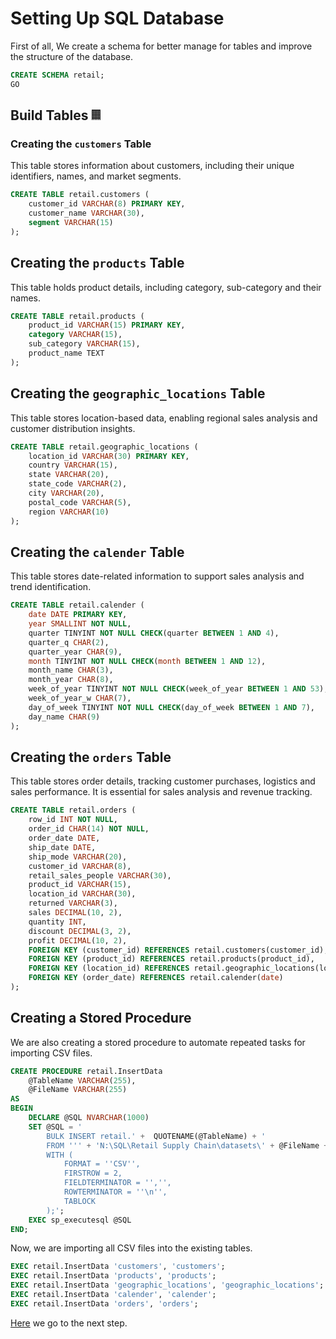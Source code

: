 # Setting Up SQL Database

First of all, We create a schema for better manage for tables and improve the structure of the database.

```SQL
CREATE SCHEMA retail;
GO
```

## Build Tables 𝄜

### Creating the `customers` Table

This table stores information about customers, including their unique identifiers, names, and market segments.

```SQL
CREATE TABLE retail.customers (
	customer_id VARCHAR(8) PRIMARY KEY,
	customer_name VARCHAR(30),
	segment VARCHAR(15)
);
```

## Creating the `products` Table

This table holds product details, including category, sub-category and their names.

```SQL
CREATE TABLE retail.products (
	product_id VARCHAR(15) PRIMARY KEY,
	category VARCHAR(15),
	sub_category VARCHAR(15),
	product_name TEXT
);
```

## Creating the `geographic_locations` Table

This table stores location-based data, enabling regional sales analysis and customer distribution insights.

```SQL
CREATE TABLE retail.geographic_locations (
	location_id VARCHAR(30) PRIMARY KEY,
	country VARCHAR(15),
	state VARCHAR(20),
	state_code VARCHAR(2),
	city VARCHAR(20),
	postal_code VARCHAR(5),
	region VARCHAR(10)
);
```

## Creating the `calender` Table

This table stores date-related information to support sales analysis and trend identification.

```SQL
CREATE TABLE retail.calender (
	date DATE PRIMARY KEY,
	year SMALLINT NOT NULL,
	quarter TINYINT NOT NULL CHECK(quarter BETWEEN 1 AND 4),
	quarter_q CHAR(2),
	quarter_year CHAR(9),
	month TINYINT NOT NULL CHECK(month BETWEEN 1 AND 12),
	month_name CHAR(3),
	month_year CHAR(8),
	week_of_year TINYINT NOT NULL CHECK(week_of_year BETWEEN 1 AND 53),
	week_of_year_w CHAR(7),
	day_of_week TINYINT NOT NULL CHECK(day_of_week BETWEEN 1 AND 7),
	day_name CHAR(9)
);
```

## Creating the `orders` Table

This table stores order details, tracking customer purchases, logistics and sales performance. It is essential for sales analysis and revenue tracking.

```SQL
CREATE TABLE retail.orders (
	row_id INT NOT NULL,
	order_id CHAR(14) NOT NULL,
	order_date DATE,
	ship_date DATE,
	ship_mode VARCHAR(20),
	customer_id VARCHAR(8),
	retail_sales_people VARCHAR(30),
	product_id VARCHAR(15),
	location_id VARCHAR(30),
	returned VARCHAR(3),
	sales DECIMAL(10, 2),
	quantity INT,
	discount DECIMAL(3, 2),
	profit DECIMAL(10, 2),
	FOREIGN KEY (customer_id) REFERENCES retail.customers(customer_id),
	FOREIGN KEY (product_id) REFERENCES retail.products(product_id),
	FOREIGN KEY (location_id) REFERENCES retail.geographic_locations(location_id),
	FOREIGN KEY (order_date) REFERENCES retail.calender(date)
);
```

## Creating a Stored Procedure

We are also creating a stored procedure to automate repeated tasks for importing CSV files.

```SQL
CREATE PROCEDURE retail.InsertData
	@TableName VARCHAR(255),
	@FileName VARCHAR(255)
AS
BEGIN
	DECLARE @SQL NVARCHAR(1000)
	SET @SQL = '
		BULK INSERT retail.' +  QUOTENAME(@TableName) + '
		FROM ''' + 'N:\SQL\Retail Supply Chain\datasets\' + @FileName + '.csv' + '''
		WITH (
			FORMAT = ''CSV'',
			FIRSTROW = 2,
			FIELDTERMINATOR = '','',
			ROWTERMINATOR = ''\n'',
			TABLOCK
		);';
	EXEC sp_executesql @SQL
END;
```

Now, we are importing all CSV files into the existing tables.

```SQL
EXEC retail.InsertData 'customers', 'customers';
EXEC retail.InsertData 'products', 'products';
EXEC retail.InsertData 'geographic_locations', 'geographic_locations';
EXEC retail.InsertData 'calender', 'calender';
EXEC retail.InsertData 'orders', 'orders';
```

[Here] we go to the next step.

[Here]: https://github.com/nyanlinhtike-yc/Retail-Supply-Chain/blob/main/reports/Checking%20Data%20Integrity.md
